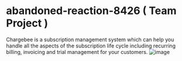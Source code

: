 # abandoned-reaction-8426 ( Team Project ) 
Chargebee is a subscription management system which can help you handle all the aspects of the subscription life cycle including recurring billing, invoicing and trial management for your customers.
![image](https://user-images.githubusercontent.com/96005514/208365137-c070c93a-4eb6-40ed-b86a-6c9233f575ba.png)
